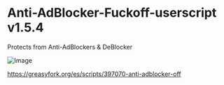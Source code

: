# Anti-AdBlocker-Fuckoff-userscript v1.5.4

Protects from Anti-AdBlockers & DeBlocker

![Image](https://github.com/WakeupNeo33/Anti-AdBlocker-Fuckoff-userscript/raw/main/icon.png)

https://greasyfork.org/es/scripts/397070-anti-adblocker-off
